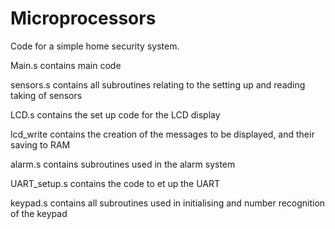 # Microprocessors
Code for a simple home security system.

Main.s contains main code

sensors.s contains all subroutines relating to the setting up and reading taking of sensors

LCD.s contains the set up code for the LCD display

lcd_write contains the creation of the messages to be displayed, and their saving to RAM

alarm.s contains subroutines used in the alarm system

UART_setup.s contains the code to et up the UART

keypad.s contains all subroutines used in initialising and number recognition of the keypad



